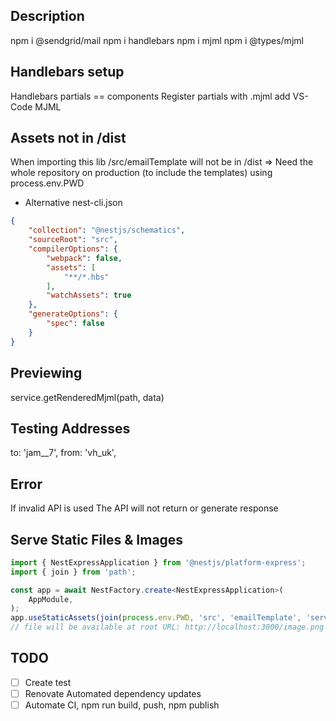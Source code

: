 ## Description

npm i @sendgrid/mail
npm i handlebars
npm i mjml
npm i @types/mjml

## Handlebars setup
Handlebars partials == components
Register partials  with .mjml
add VS-Code MJML


## Assets not in /dist
When importing this lib /src/emailTemplate will not be in /dist
=> Need the whole repository on production (to include the templates)
using process.env.PWD

- Alternative nest-cli.json
```json
{
    "collection": "@nestjs/schematics",
    "sourceRoot": "src",
    "compilerOptions": {
        "webpack": false,
        "assets": [
            "**/*.hbs"
        ],
        "watchAssets": true
    },
    "generateOptions": {
        "spec": false
    }
}
```

## Previewing
service.getRenderedMjml(path, data)


## Testing Addresses
to: 'jam__7',
from: 'vh_uk',


## Error
If invalid API is used
The API will not return or generate response


## Serve Static Files & Images

```typescript
import { NestExpressApplication } from '@nestjs/platform-express';
import { join } from 'path';

const app = await NestFactory.create<NestExpressApplication>(
    AppModule,
);
app.useStaticAssets(join(process.env.PWD, 'src', 'emailTemplate', 'serveStatic'));
// file will be available at root URL: http://localhost:3000/image.png
```

## TODO
- [ ] Create test
- [ ] Renovate Automated dependency updates
- [ ] Automate CI, npm run build, push, npm publish
